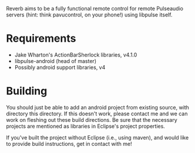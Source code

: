 Reverb aims to be a fully functional remote control
for remote Pulseaudio servers (hint: think pavucontrol, 
on your phone!) using libpulse itself.

Requirements
========================
* Jake Wharton's ActionBarSherlock libraries, v4.1.0
* libpulse-android (head of master)
* Possibly android support libraries, v4

Building
=========================
You should just be able to add an android project from existing source, with directory this directory.
If this doesn't work, please contact me and we can work on fleshing out these build directions. Be sure that
the necessary projects are mentioned as libraries in Eclipse's project properties.

If you've built the project without Eclipse (i.e., using maven), and would like to provide build instructions,
get in contact with me!
